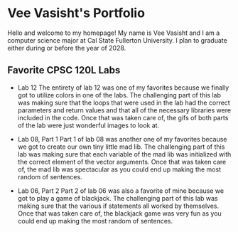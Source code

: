 
# Vee Vasisht's Portfolio

Hello and welcome to my homepage! My name is Vee Vasisht and I am a computer science major at Cal State Fullerton University. I plan to graduate either during or before the year of 2028.

## Favorite CPSC 120L Labs

* Lab 12
The entirety of lab 12 was one of my favorites because we finally got to utilize colors in one of the labs. The challenging part of this lab was making sure that the loops that were used in the lab had the correct parameters and return values and that all of the necessary libraries were included in the code. Once that was taken care of, the gifs of both parts of the lab were just wonderful images to look at.

* Lab 08, Part 1
Part 1 of lab 08 was another one of my favorites because we got to create our own tiny little mad lib. The challenging part of this lab was making sure that each variable of the mad lib was initialized with the correct element of the vector arguments. Once that was taken care of, the mad lib was spectacular as you could end up making the most random of sentences.

* Lab 06, Part 2
Part 2 of lab 06 was also a favorite of mine because we got to play a game of blackjack. The challenging part of this lab was making sure that the various if statements all worked by themselves. Once that was taken care of, the blackjack game was very fun as you could end up making the most random of sentences.
